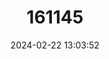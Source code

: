 ---
title: "161145"
category: "Erebia palarica"
draft: false
date: 2024-02-22 13:03:52
languages:
  English: ["Chapman's Ringlet"]
---